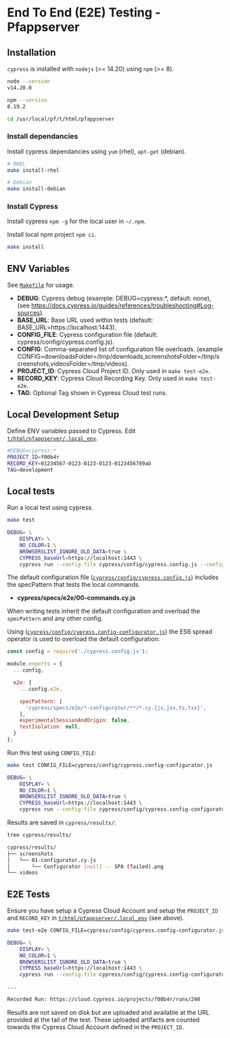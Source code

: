 # End To End (E2E) Testing - Pfappserver

## Installation

 `cypress` is installed with `nodejs` (>= 14.20) using `npm` (>= 8).

```bash
node --version
v14.20.0

npm --version
8.19.2

cd /usr/local/pf/t/html/pfappserver
```


### Install dependancies

Install cypress dependancies using `yum` (rhel), `apt-get` (debian).

```bash
# RHEL
make install-rhel

# Debian
make install-debian
```

### Install Cypress

Install cypress `npm -g` for the local user in `~/.npm`.

Install local npm project `npm ci`.

```bash
make install
```

## ENV Variables

See [`Makefile`](Makefile) for usage.

* __DEBUG__: Cypress debug (example: DEBUG=cypress:*, default: none), (see https://docs.cypress.io/guides/references/troubleshooting#Log-sources).
* __BASE_URL__: Base URL used within tests (default: BASE_URL=https://localhost:1443).
* __CONFIG_FILE__: Cypress configuration file (default: cypress/config/cypress.config.js).
* __CONFIG__: Comma-separated list of configuration file overloads. (example CONFIG=downloadsFolder=/tmp/downloads,screenshotsFolder=/tmp/screenshots,videosFolder=/tmp/videos).
* __PROJECT_ID__: Cypress Cloud Project ID. Only used in `make test-e2e`.
* __RECORD_KEY__: Cypress Cloud Recording Key. Only used in `make test-e2e`.
* __TAG__: Optional Tag shown in Cypress Cloud test runs.

## Local Development Setup

Define ENV variables passed to Cypress. Edit [`t/html/pfappserver/.local_env`](.local_env).

```bash
#DEBUG=cypress:*
PROJECT_ID=f00b4r
RECORD_KEY=01234567-0123-0123-0123-0123456789ab
TAG=development
```

## Local tests

Run a local test using cypress.

```bash
make test

DEBUG= \
	DISPLAY= \
	NO_COLOR=1 \
	BROWSERSLIST_IGNORE_OLD_DATA=true \
	CYPRESS_baseUrl=https://localhost:1443 \
	cypress run --config-file cypress/config/cypress.config.js --config env={} --e2e --headless --env tags=[] ; \
```

The default configuration file ([`cypress/config/cypress.config.js`](cypress/config/cypress.config.js)) includes the specPattern that tests the local commands.

* __cypress/specs/e2e/00-commands.cy.js__

When writing tests inherit the default configuration and overload the `specPattern` and any other config.

Using ([`cypress/config/cypress.config-configurator.js`](cypress/config/cypress.config-configurator.js)) the ES6 spread operator is used to overload the default configuration:

```javascript
const config = require('./cypress.config.js');

module.exports = {
  ...config,

  e2e: {
    ...config.e2e,

    specPattern: [
      'cypress/specs/e2e/*-configurator/**/*.cy.{js,jsx,ts,tsx}',
    ],
    experimentalSessionAndOrigin: false,
    testIsolation: null,
  }
};
```

Run this test using `CONFIG_FILE`:

```bash
make test CONFIG_FILE=cypress/config/cypress.config-configurator.js

DEBUG= \
	DISPLAY= \
	NO_COLOR=1 \
	BROWSERSLIST_IGNORE_OLD_DATA=true \
	CYPRESS_baseUrl=https://localhost:1443 \
	cypress run --config-file cypress/config/cypress.config-configurator.js --config env={} --e2e --headless --env tags=[] ; \
```

Results are saved in `cypress/results/`:

```bash
tree cypress/results/

cypress/results/
├── screenshots
│   └── 01-configurator.cy.js
│       └── Configurator [null] -- SPA (failed).png
└── videos
```

## E2E Tests

Ensure you have setup a Cypress Cloud Account and setup the `PROJECT_ID` and `RECORD_KEY` in [`t/html/pfappserver/.local_env`](.local_env) (see above).

```bash
make test-e2e CONFIG_FILE=cypress/config/cypress.config-configurator.js

DEBUG= \
	DISPLAY= \
	NO_COLOR=1 \
	BROWSERSLIST_IGNORE_OLD_DATA=true \
	CYPRESS_baseUrl=https://localhost:1443 \
	cypress run --config-file cypress/config/cypress.config-configurator.js --config projectId=f00b4r,env={} --e2e --ci-build-id $(openssl rand -hex 16) --headless --parallel --record --key 01234567-0123-0123-0123-0123456789ab --tag development --env tags=[] ; \

...

Recorded Run: https://cloud.cypress.io/projects/f00b4r/runs/298
```

Results are not saved on disk but are uploaded and available at the URL provided at the tail of the test. These uploaded artifacts are counted towards the Cypress Cloud Account defined in the `PROJECT_ID`.
